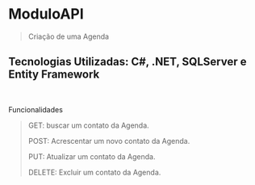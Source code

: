 # ModuloAPI

> Criação de uma Agenda
>

## Tecnologias Utilizadas: C#, .NET, SQLServer e Entity Framework 
<br>
<p>Funcionalidades</p>

> GET: buscar um contato da Agenda.
>
>
> POST: Acrescentar um novo contato da Agenda.
>
>
> PUT: Atualizar um contato da Agenda.
>
>
> DELETE: Excluir um contato da Agenda.
<br>